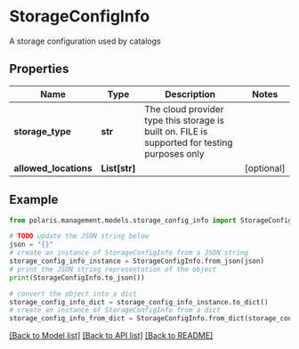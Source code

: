 # StorageConfigInfo

A storage configuration used by catalogs

## Properties

Name | Type | Description | Notes
------------ | ------------- | ------------- | -------------
**storage_type** | **str** | The cloud provider type this storage is built on. FILE is supported for testing purposes only | 
**allowed_locations** | **List[str]** |  | [optional] 

## Example

```python
from polaris.management.models.storage_config_info import StorageConfigInfo

# TODO update the JSON string below
json = "{}"
# create an instance of StorageConfigInfo from a JSON string
storage_config_info_instance = StorageConfigInfo.from_json(json)
# print the JSON string representation of the object
print(StorageConfigInfo.to_json())

# convert the object into a dict
storage_config_info_dict = storage_config_info_instance.to_dict()
# create an instance of StorageConfigInfo from a dict
storage_config_info_from_dict = StorageConfigInfo.from_dict(storage_config_info_dict)
```
[[Back to Model list]](../README.md#documentation-for-models) [[Back to API list]](../README.md#documentation-for-api-endpoints) [[Back to README]](../README.md)


